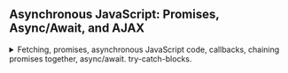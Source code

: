 <!--
//cspell::ignore promisified promisifing mapity neighbour geocode
 -->

## Asynchronous JavaScript: Promises, Async/Await, and AJAX

<details>
<summary>
Fetching, promises, asynchronous JavaScript code, callbacks, chaining promises together, async/await. try-catch-blocks.
</summary>

Asynchronous JavaScript deals with long running tasks that run in the background, most commonly: fetching data from remote servers (ajax calls).

[List of public APIs](https://github.com/public-apis/public-apis)

> **CORS** - Cross Origin Resource Sharing.
> we need Cors if we want to use the api from code.

[Promise](https://developer.mozilla.org/en-US/docs/Web/JavaScript/Reference/Global_Objects/Promise)

- _fetch(url)_ - create a promise.
- _.then(func, func)_ - what to do with the result, implicitly creates another promise.
- _.catch(func)_ - handle rejected promises.
- _.finally(func)_ - will always be called, no matter if successful or not.
- throw(error) - throw an error objects, this will be caught and reject the promise.

Promise static Methods

- _Promise.resolve()_ - a resolved promise object.
- _Promise.reject()_ - a rejected promise object.
- **Promise Combinators** - take an array of promises and return a single promise that runs in parallel.
  - _Promise.all([promise, promise])_ - if one rejects, the entire promise rejects.
  - _Promise.race([promise, promise])_ - is settled as soon as one promise is settled (rejected of fulfilled)
  - _Promise.allSettled([promise, promise])_ - returns all promises when they're settles, even if rejected, no short circuiting. _ES22_.
  - _Promise.any([promise, promise])_ - returns the first successful promise, will reject only if all of them fail. ES21.

### Asynchronous JavaScript: AJAX and APIs

<details>
<summary>
Asynchronous and synchronous code.
</summary>

most of what we wrote so far was synchronous code. executed line by line via the _'execution thread'_ (part of the execution context). each line of code waits for the previous one to complete.

synchronous code

```js
const p = document.querySelector(".p");
p.textContent = "my name is beny";
alert("Text Set!"); //blocking!
console.log("console!");
p.style.color = "red";
```

until we press the 'ok' on the alert, the next line doesn't run. if we had a timer that waits from some time, this would be very annoying. Asynchronous code is designed to go around this.
in this example we set a timeout with a callback function, the line after the setTimeout function runs before the code inside it. we register the callback and move to the next line.

```js
const p = document.querySelector(".p");
setTimeout(function () {
  p.textContent = "my name is beny"; //this is async code
}, 5000);
p.style.color = "red";
```

> Asynchronous code is executed **after a task that runs in the "background" finishes**.

the callback is deferred to the future. Asynchronous programing is coordinating the behavior of a program over time.
just because a method uses a callback function doesn't mean its asynchronous, the Array _.map()_ takes a callback and it sure as hell ain't asynchronous.

in this example, the first line is synchronous code, but the second is actually asynchronous. setting the img 'src' attribute was implemented as an asynchronous method so that it won't block (even if the img takes a long time to load), this is why the event will fire.

```js
const img = document.querySelector(".dog");
img.src = "dog.jpg"; // actually asynchronous code
img.addEventListener("load", function () {
  img.classList.add("fadeIn"); //callback function
});
p.style.width = "300px";
```

event listeners alone aren't necessary asynchronous. an event listener for 'click' isn't performing any background work.

> AJAX: **Asynchronous JavaScript And XML**.
> Allows us to communicate with remote wev servers in an **asynchronous way**. With AJAX calls, we can **request data** from web servers dynamically.

we can get data without having to refresh our page.

the client performs an http request to the server, and the server will send a response. the server contains a 'web API'.

> - API: **Application Programming Interface**.
>   Piece of software that can be used by another piece of software, in order to allow **applications to talk to each other**.
> - There are many types of API's in web Development, like the **DOM API**, **Geolocation API**, and even our classes can have API, and what we currently are interested in are **Online API**.
> - Online API: application running on a server, that receives requests for data, and sends data back as response.
>
> * We can build our own web api (with backend development, like node.js), or use a 3rd-party API.

there is probably an API for anything: weather,flights, currency exchange rates, maps, sending email, getting data about countries... anything we want!

the X in AJAX stands for XML, but today nobody uses xml for requests and responses, we use the JSON format instead.

#### Our First AJAX Call

<details>
<summary>
Using XMLHttpRequest object to perform Ajax calls with event listeners. 
</summary>

A UI component that gets data about countries from an online API.
there are multiple ways to do ajax calls, but we start with the most basic one, it's 'old-school' and not used like this anymore, instead we have promises.

we start by taking the _Rest Countries_ API from the public api list on github. we look for an endpoint URL. we then register a callback on the request.

```js
const request = new XMLHttpRequest();
const url = "https://restcountries.eu/rest/v2/name/";
request.open("GET", url + "portugal");
request.send();
request.addEventListener("load", function () {
  //the 'this' the the request.
  console.log(this.responseText);
  const [data] = JSON.parse(this.responseText);
  console.log(data);
});
```

once we get the data, we can build a html card from it.

```html
<article class="country">
  <img class="country__img" src="" />
  <div class="country__data">
    <h3 class="country__name">COUNTRY</h3>
    <h4 class="country__region">REGION</h4>
    <p class="country__row"><span>👫</span>POP people</p>
    <p class="country__row"><span>🗣️</span>LANG</p>
    <p class="country__row"><span>💰</span>CUR</p>
  </div>
</article>
```

we use a string template as usual. and we refactor away whatever parts we can into different functions. we have two ajax calls at the same time, so the order might change in each time.

if we cared about the order, we would need to chain the request, only send one request after the earlier was completed, which can lead to _'callback hell'_

</details>

#### Welcome to Callback Hell

<details>
<summary>
Callback Hell: making new requests based on responses, and setting many levels of nesting
</summary>

We saw that requests can arrive at different order, let's try and make them happen in sequences.
using the data we got from the countries api, we can request for one country and then find it's neighboring countries.
when the first AJAX call is done, we will take the data from "borders" property, and use it. because it gives us a country code and not a country name, we need a different url endpoint to work with.

in the code endpoint api, the result is a single object, and not an array. ain't that wonderful.

so far, we have only one nested callback, but if we had more it would have horrible, if we wanted to take the neighbor of the neighbor of the neighbor. we would need to nest many callbacks. this is **Callback hell**, and can happen whenever the request is based on the results of a previous response.

here is callback hell with timeouts

```js
setTimeout(() => {
  console.log("1 second passed!");
  setTimeout(() => {
    console.log("2 second passed!");
    setTimeout(() => {
      console.log("3 second passed!");
      setTimeout(() => {
        console.log("4 second passed!");
      }, 1000);
    }, 1000);
  }, 1000);
}, 1000);
```

this is hard to read, hard to understand and will have more bugs. if we want to solve this we need something else.

</details>

</details>

### How the Web Works: Request and Responses

<details>
<summary>
Optional Content: what happens when we access a website.
</summary>

when we access a web server, the client (the browser) sends a requests, and the server (website) sends a response. this is called a
**request-response model** or **client-sever architecture**.

using the url from earlier:

> https://restcountries.eu/rest/v2/alpha/code

we can divide it into parts:
protocol: "http" (or https,or others!)
domain name: "restCountries.eu"
resource: "/rest/v2/alpha/code"

the domain name is just a nice name for us to read, the real address is provided by DNS.
DNS stands for _domain name server_, which is a server that knows how to match a string address from the domain into a real ip address. the io address is a number and a port (port 443 is default for https, 80 for http)

a tcp/ip socket connection is created between the client and the server. the request is an http request, a protocol for communication based around resources.

the request has a

- StartLine
- Header
- Body (for posting data)

the target of the http request is what we called 'resource', if we don't specify the resource, we simply access the root of the website.

the main difference between http and https is that the https protocol is encrypted by some protocol.

once the request is processed, the server sends an http response. the http response is similar to the request, also containing a StartLine, header and a body, but it also has a status code and status message.

the headers are information about the response, and the body contains the json data or the html data or whatever.

in the 1st response, we can the html file. the html file contains all the knowledge of how to get everything we need, like images, JavaScript stuff,css, etc...

TCP/IP breaks the data into small packets and then reassembles them, each packet takes a different route through the internet, the tcp/ip then rebuilds the data.

</details>

### Promises

<details>
<summary>
A promise is a container that will hold the result of an asynchronous operation.
</summary>

ES6 introduces provided a 'promise' object, which is supposed to stop the callback hell issue.

#### The Fetch Api

<details>
<summary>
fetch is a short hand way to create a promise.
</summary>

we now have fetch and promises.

```js
const request = fetch("https://restcountries.eu/rest/v2/name/turkey");
console.log(request);
```

> - **Promise**: an object that is used as a placeholder for the future result of an asynchronous operation.
> - **Promise**: a container for an asynchronously delivered value.
> - **Promise**: a container for a future value.

the promise stores the future value of the ajax request.

> We no longer need to rely on event and callbacks passed into asynchronous functions to handle asynchronous results.
> Instead of nesting callbacks, we can **chain promises** for a sequence of asynchronous operations, therefore **escaping callback hell**.

the promise objects are time sensitive, they have lifecycle and can be in a different state.

- pending
- settled
  - fulfilled
  - rejected

we handle the different states. a promise is only settled once, it cannot revert back.
getting a result is called 'consuming it', the fetch API builds the promise for us.

</details>

#### Consuming Promises

<details>
<summary>
Calling .then() on the promise object to determine how it behaves once is settled/
</summary>

Consuming a promise means using it. we create it with a fetch.
we pass the callback function into the '_.then()_' method. this callback gets the response from the server. we can also pass a callback function to handle bad responses.

the data is in the response body, in a 'readable stream' object. we need to read it, with _.json()_ which is also an asynchronous function that returns a promise, so we need another call to _.then()_, this time the data is available.

```js
fetch("https://restcountries.eu/rest/v2/name/turkey")
  .then(function (response) {
    console.log(response);
    return response.json();
  })
  .then(function (data) {
    console.log(data);
  });

fetch("https://restcountries.eu/rest/v2/name/canada")
  .then((response) => response.json())
  .then((data) => console.log(data));
```

so we need at least 2 calls to Then for each fetch. this makes the code easier to read. promises don't remove callback functions, but they reduce callback hell.

</details>

#### Chaining Promises

<details>
<summary>
rather then nested callbacks, we can use a flat chain of promises,
</summary>

earlier, we had code to get the country and it's neighbors, lets do it with promises. rather then nest, we pull out the promise object into the external chain.

then _.then()_ method always returns a promise,
what we explicitly return is just what we want the promise to resolve into.

```js
fetch("https://restcountries.eu/rest/v2/name/turkey")
  .then((response) => 23)
  .then((r) => console.log(r)); //23
```

a common mistake is to insert the _.then()_ method inside the nested earlier _.then()_, rather than returning the promise object and handling it at the same level of the chain.

</details>

#### Handling Rejected Promises

<details>
<summary>
handling rejected promises - .catch(), finally().
</summary>
so far, we worked under the assumption that our ajax calls resolve successfully, this isn't always true.
the fetch promise can only be rejected when the user loses the internet connection, 
we can simulate this by opening the network tab in the browser and changing the 'throttling' to offline. but for our purposes, we want to first load the page, close the connection and then send the request, we do this by adding a button that sends the request.

**this didn't work for me until i disabled the cache**

we have an uncaught rejection in the promise.
we can handle rejection by adding a 2nd callback function to the _.then()_ function.

```js
fetch("https://restcountries.eu/rest/v2/name/turkey")
  .then(
    (response) => response.json(),
    (err) => alert(err) //error callback
  )
  .then((r) => console.log(r));
```

but this means we need to add an error handler callback inside each _.then()_, we can avoid this by having a _.catch()_ method at the end of the chain, this will handle all error in the chain.

```js
fetch("https://restcountries.eu/rest/v2/name/turkey")
  .then((response) => response.json())
  .then((r) => console.log(r))
  .catch((err) => console.error(err));
```

let's also create a function to render an error

```js
const renderError = function (msg) {
  countriesContainer.insertAdjacentText("beforeend", msg);
  countriesContainer.style.opacity = 1;
};
```

the error is a real JS object. all errors have _.message_ property. we will go into this

one last method of promises is _.finally()_ which takes a callback, and is executed no matter what (success or reject), we wll use it to fade in the container (which we always do)

```js
btn.addEventListener("click", () => {
  fetch("https://restcountries.eu/rest/v2/name/turkey")
    .then((response) => response.json())
    .then((data) => createCard(data[0]))
    .catch((err) => {
      console.log(`got error! console ${err.message}`);
      renderError(err.message);
    })
    .finally(() => (countriesContainer.style.opacity = 1));
});
```

our final case is when the api finishes, but that we didn't get what we want. this is not a reject, a 404 status code is still a fulfilled promise for the fetch.

</details>

#### Throwing Errors Manually

<details>
<summary>
creating errors, throwing them. identifying them.
</summary>

[The Error object](https://developer.mozilla.org/en-US/docs/Web/JavaScript/Reference/Global_Objects/Error) and [Throwing](https://developer.mozilla.org/en-US/docs/Web/JavaScript/Reference/Statements/throw)

this time, we will fix the issue of getting a 404 status code in our promise. we can look at our response object, it has a _.ok_ property which is boolean, and a _.statusCode_, which is a number, we can check this ourself and create a manual error.

this is done by using an Error object. which we need to throw with the _throw_, which rejects the promise, this propagates upwards until the _.catch()_ clause.

```js
const getCountryWithPromiseAndErrorsStatusCode = function (country) {
  fetch(`https://restcountries.eu/rest/v2/name/${country}`)
    .then((response) => {
      console.log(response);
      if (!response.ok) {
        throw new Error(`country not found! ${response.status}`);
      }
      return response.json();
    })
    .then((data) => createCard(data[0]))
    .catch((err) => {
      console.error(`got error! console ${err.message}`);
      renderError(err.message);
    })
    .finally(() => (countriesContainer.style.opacity = 1));
};
```

but we can have an error in each of those callbacks, what do we do? do we copy then error handling into each of the functions?

lets make ourself an utility function,

```js
const getJson = function (url, errorMsg = "Something Went Wrong") {
  return fetch(url).then((response) => {
    if (!response.ok) {
      throw new Error(`${errorMsg} - ${response.status} error!`);
    }
    return response.json();
  });
};
```

but when there is no neighbors, we return, but then we get an error.we can see this in action if we try using australia. we can instead make our own error message for this case.

```js
const getCountryWithPromiseAndErrorsStatusCode2 = function (country) {
  getJson(
    `https://restcountries.eu/rest/v2/name/${country}`,
    "Country not found!"
  )
    .then((data) => {
      createCard(data[0]);
      const neighbor = data[0].borders[0];
      if (!neighbor) throw new Error("no neighbors!");
      return getJson(URLS.code + neighbor);
    })
    .then((data) => createCard(data, "neighbour"))
    .catch((err) => {
      console.error(`got error! ${err.message}`);
      renderError(err.message);
    })
    .finally(() => (countriesContainer.style.opacity = 1));
};
```

</details>

#### Coding Challenge #1

<details>
<summary>
working with API, chaining promises, etc..
</summary>

> In this challenge you will build a function 'whereAmI' which renders a country only based on GPS coordinates. For that, you will use a second API to geocode coordinates. So in this challenge, you’ll use an API on your own for the first time.
> Your tasks:
>
> PART 1
>
> 1. Create a function 'whereAmI' which takes as inputs a latitude value ('lat') and a longitude value ('lng') (these are GPS coordinates, examples are in test data below).
> 2. Do “reverse geocoding” of the provided coordinates. Reverse geocoding means to convert coordinates to a meaningful location, like a city and country name. Use this API to do reverse geocoding: https://geocode.xyz/api. The AJAX call will be done to a URL with this format:https://geocode.xyz/52.508,13.381?geoit=json. Use the fetch API and promises to get the data. Do not use the 'getJSON' function we created, that is cheating.
> 3. Once you have the data, take a look at it in the console to see all the attributes that you received about the provided location. Then, using this data, log a message like this to the console: “You are in Berlin, Germany”.
> 4. Chain a .catch method to the end of the promise chain and log errors to the console.
> 5. This API allows you to make only 3 requests per second. If you reload fast, you will get this error with code 403. This is an error with the request. Remember, fetch() does not reject the promise in this case. So create an error to reject the promise yourself, with a meaningful error message
>
> PART 2
>
> 6. Now it's time to use the received data to render a country. So take the relevant attribute from the geocoding API result, and plug it into the countries API that we have been using.
> 7. Render the country and catch any errors, just like we have done in the last lecture (you can even copy this code, no need to type the same code).

> Test data:
>
> - Coordinates 1: 52.508, 13.381 (Latitude, Longitude)
> - Coordinates 2: 19.037, 72.873
> - Coordinates 3: -33.933, 18.474

</details>

</details>

### Behind the Scenes: The Event Loop

<details>
<summary>
Better understanding of the event loop. the callback queue and the micro tasks queue.
</summary>

let's review the JavaScript runtime again
an JavaScript engine with heap and call stack, web Apis, event Loop with callback queue.

JavaScript only has one thread of execution, there is no multi-threading.

once the call stack is empty (except for the _global execution context_), the event loop takes elements from the callback queue and pushes them onto the call stack.

> Concurrency Model: how JavaScript handles multiple tasks happening at the same time.

so how does asynchronous code executes in a non blocking way with only one thread of execution?

```js
const el =document.querySelector('img');
el.src ='dog.jpg';
el.addEventListener('load',()=> el.classList.add('fadeIn'));

fetch('https://someurl.com/api')
.then(res=> console.log(res);)
```

the webAPI have their own runtime environment, it's not in the JavaScript call stack, registering an event lister is actually something that we do to the webAPI environment.
when the image finishes loading,the event is emitted, and the webAPI pushes the callback function to the callback queue. for timers, there can be a delay, depending on how much work there is to do between the time the the event was emitted and the callback function pushed onto the callback queue, and when it was finally picked up by the event loop to be run in the call stack. Dom events aren't necessarily asynchronous, but they still use the callback queue.

each time the call stack is empty (except for the global execution context), the event loop 'ticks' and pushes a callback from the callback queue onto the stack.

JavaScript doesn't have any concept of time, all asynchronous behavior comes from the webAPIs together with the event loop.

promises work in a slightly different way, they don't go into the callback queue, they have a special queue just for themselves, it's called 'micro-tasks queue' which has **priority** over the callback queue. the micro task queue can keep pushing onto itself, and therefore starve the callback queue. this is bad.

there are also microTasks from objects other than promises, but that's for another time.

#### The Event Loop in Practice

<details>
<summary>
Showing the order of execution.
</summary>

let's see this in our code. first, we can see that the micro-tasks queue has priority over the callback queue. and of course, the global context has to finish it's first one before the event loop 'tick'

we use the _Promise.Resolve()_ to demonstrate this:

```js
console.log("test event loop start");
setTimeout(() => console.log("0 sec timer"), 0); //call after zero seconds, push into the callback queue
Promise.resolve("resolved promise!").then((d) => console.log(d)); //pushed into the micro-task queue.
console.log("test end");
```

> - test start
> - test end
> - _event loop tick_
> - resolved promise
> - _event loop tick_
> - 0 sec timer
> - _event loop tick_

now lets show that a timer waits for the promise to finish. even if we say zero seconds, it is delayed until the promise ends.

```js
setTimeout(() => console.log("0 sec timer2"), 0);

Promise.resolve("resolved 2").then((res) => {
  for (let i = 0; i < 10 ** 7; ++i) {
    //waste time
  }
  console.log(res);
});
```

</details>

</details>

### Building A Simple Promise

<details>
<summary>
Using promises instead of callbacks.
</summary>

let's build our own promise, based on the lottery ticket example.
the Promise constructor takes a function, called an executor function, this function has resolve and reject as arguments. what we pass to the 'resolve' function is the argument that will be passed to the _.then()_ callback function, and the 'reject' will be passed to the _.catch()_ clause, or the 2nd callback function of the _.then()_.

```js
const lotteryPromise = new Promise(function (resolve, reject) {
  if (Math.random() > 0.5) {
    resolve("The promise was resolved! you won!");
  } else {
    reject("The promise was rejected! you lost!");
  }
});
lotteryPromise.then((x) => console.log(x)).catch((err) => console.error(err));
```

if we want to make this asynchronous, we need to add a timeout,

```js
function ourOwnPromise() {
  const lotteryPromise = new Promise(function (resolve, reject) {
    setTimeout(() => {
      if (Math.random() > 0.5) {
        resolve("The promise was resolved! you won!");
      } else {
        reject("The promise was rejected! you lost!");
      }
    }, 1500);
  });
  lotteryPromise.then((x) => console.log(x)).catch((err) => console.error(err));
}
```

in real life, we usually just consume promises, at most we can wrap callback function into promise objects, something called 'promisifing'.

```js
const wait = function (seconds) {
  return new Promise(function (resolve) {
    setTimeout(resolve, seconds * 1000);
  });
};

wait(5)
  .then(() => {
    console.log("I waited 5 seconds");
    return wait(2);
  })
  .then(() => console.log("I waited for 2 seconds"));
```

so instead of the earlier nested set timeout form before, we can use our promisified chain.

```js
setTimeout(() => {
  console.log("1 second passed!");
  setTimeout(() => {
    console.log("2 second passed!");
    setTimeout(() => {
      console.log("3 second passed!");
      setTimeout(() => {
        console.log("4 second passed!");
      }, 1000);
    }, 1000);
  }, 1000);
}, 1000);
```

is changed into this, which looks slightly better?

```js
wait(1)
  .then(() => {
    console.log("1 second passed");
    return wait(1);
  })
  .then(() => {
    console.log("2 second passed");
    return wait(1);
  })
  .then(() => {
    console.log("3 second passed");
    return wait(1);
  })
  .then(() => {
    console.log("4 second passed");
    return wait(1);
  });
```

if we want fulfilled or a rejected promise, we can static methods

```js
Promise.resolve("abc");
Promise.reject("dsa");
```

#### Promisifing the Geo-location API

<details>
<summary>
changing our previous work to something else.
</summary>

let's promisify our geo-location api from the mapity project..
we used callbacks

```js
navigator.geolocation.getCurrentPosition(
  (position) => console.log(position),
  (err) => console.error(err)
);
```

now we move to promises.

```js
const promisifiedGeoLocation = function () {
  return new Promise((resolve, reject) => {
    navigator.geolocation.getCurrentPosition(resolve, reject);
  });
};
promisifiedGeoLocation().then((res) => console.log(res));
```

and lets advance our 'whereAmI' method from the challenge. the result of calling 'fetch()' is a promise.

object destructuring. renaming latitude to lat,

```js
const { latitude: lat, longitude: lng } = res.coords;
```

</details>

#### Coding Challenge #2

<details>
<summary>
Chaining more and more promises together.
</summary>

> For this challenge you will actually have to watch the video! Then, build the image loading functionality that I just showed you on the screen.
> Your tasks:
>
> Tasks are not super-descriptive this time, so that you can figure out some stuff by yourself. Pretend you're working on your own.
>
> PART 1
>
> 1. Create a function 'createImage' which receives 'imgPath' as an input. This function returns a promise which creates a new image (use document.createElement('img')) and sets the .src attribute to the provided image path.
> 2. When the image is done loading, append it to the DOM element with the 'images' class, and resolve the promise. The fulfilled value should be the image element itself. In case there is an error loading the image (listen for the'error' event), reject the promise.
> 3. If this part is too tricky for you, just watch the first part of the solution.
>
> PART 2
>
> 4. Consume the promise using .then and also add an error handler
> 5. After the image has loaded, pause execution for 2 seconds using the 'wait' function we created earlier.
> 6. After the 2 seconds have passed, hide the current image (set display CSS property to 'none'), and load a second image (Hint: Use the image element returned by the 'createImage' promise to hide the current image. You will need a global variable for that).
> 7. After the second image has loaded, pause execution for 2 seconds again.
> 8. After the 2 seconds have passed, hide the current image.
>
> Test data: Images in the img folder.
> Test the error handler by passing a wrong image path. Set the network speed to “Fast 3G” in the dev tools Network tab, otherwise images load too fast.

</details>

</details>

### Async Await

<details>
<summary>
a synthetic sugar over promises that makes our code cleaner and easier to read. we mark our functions as async to make them run in background.
</summary>

there is a different way to consume promises, this is called _async await_. we add the 'async' modifier to the function. it runs in the background and returns a promise. an _async_ function contains the _await_ keyword. this will stop the code execution until the promise is completed. because we are in an _async_ function, we don't block the main execution context, our code looks like regular code, but behaves asynchronously.

this is still promises and 'then', but we have cleaner syntax.

```js
const whereAmIAsync = async function (country) {
  const res = await fetch(`https://restcountries.eu/rest/v2/name/${country}`);
  console.log(res);
};
console.log("before async call");
whereAmIAsync("india");
console.log("after async call"); //will be displayed before the async function.
```

and now we can recreate the function itself, calling _await_ as many times as we want. without callback functions or chaining.

```js
const whereAmIAsync = async function (country) {
  const res = await fetch(`https://restcountries.eu/rest/v2/name/${country}`);
  const data = await res.json();
  createCard(data[0]);
};

const whereAmIAsyncNeighbors = async function (country) {
  const res = await fetch(URLS.name + country);
  const data = await res.json();
  createCard(data[0]);
  const neighbor = data[0].borders[0];
  if (neighbor) {
    const res2 = await fetch(URLS.code + neighbor);
    const data2 = await res2.json();
    createCard(data2, "neighbor");
  }
};

const whereAmIAsyncPosition = async function () {
  const pos = await getMyPosition();
  const { latitude: lat, longitude: lng } = pos.coords;
  const positionResponse = await fetch(URLS.bigData(lat, lng));
  const positionData = await positionResponse.json();
  await whereAmIAsyncNeighbors(positionData.countryName);
};
```

it's easy to forget the _.json()_ part. we should probably simplify the getJson utility function.

```js
const getAsyncJson = async function (url) {
  const response = await fetch(url);
  const data = await response.json();
  return data;
};
```

#### Try Catch Blocks

<details>
<summary>
Try-Catch-Finally blocks to handle errors.
</summary>

when we changed our chain of promises to async/await functions, we dropped the error handling behavior, let's bring it back.

we can't attach the '.catch()' block anymore, but we can use 'try-catch' blocks. this isn't unique for asynchronous JavaScript, and can be used anywhere in the language. we wrap our code with a try-catch-finally block, and handle any errors inside it.

```js
try {
  let y = 1;
  const x = 2;

  x = 9;
} catch (e) {
  // catching the error
  console.error(e);
} finally {
  console.log("finally block");
}
const z = 10;
z = 5; //uncaught type error!
```

with our real code, we can use it to catch errors from asynchronous functions. but because promises are only rejected when the connection is offline, we need to create the errors ourselves. again, by using _throw_ with an error object.

```js
const whereAmIAsyncTryCatch = async function (country) {
  try {
    const data = await getAsyncJson(URLS.name + country);
    if (!data.ok) throw new Error(`status code is ${data.status}`);
    createCard(data[0]);
  } catch (err) {
    console.error("error is", err.message);
  } finally {
    console.log("function finished!");
  }
};
```

errors that were 'thrown' propagate up the chain until they meet a catch block. if we aren't using the error, we can drop the parentheses

```js
try {
} catch {
  //do something without the error
} finally {
}
```

</details>

#### Returning Values From Async Functions

<details>
<summary>
if we have a async function we wish to use the return value, we go back to .then() or callback functions. we can also re-throw errors.
</summary>

but what if we want to return a value from an async function?
we get a promise, not a value. in the console we see
"Promise{\<pending>}" and not the data.
we can use the _.then()_ syntax instead,

```js
const asyncValue = async function (x) {
  return x * 2;
};
const foo = async function (x) {
  const v = await asyncValue(x);
  return `v is ${v}`;
};

console.log(foo(99));
foo(115).then((x) => console.log(x));
```

but it's not perfect, the promise is still fulfilled, we need to rethrow the error.
when we have a nested block with promises, we can throw the same error again.

```js
try {
  throw new Error("some error");
} catch (e) {
  console.error(e); //log error
  throw e; //pass it upwards
}
```

there is a problem that we mix styles, we can't use 'await' outside an 'async' function, so we need to use _.then()_. however, we can create IIFE that are async.

1. adding the async keyword.
2. not forgetting to wrap the function definition in parentheses to make it an expression.

```js
(async function () {
  //body
})(); //invoke
```

this happens a lot in the real time, async function calling other async functions and returning data from them

</details>
</details>

### Promise Combinators

<details>
<summary>
Promise Combinators, launching several promises at once.
</summary>

Running Promises in Parallel

let's create a function that takes three countries, and gets the capital cities into an array.
this basic structure works, but is inefficient. we call them sequently, despite them having no dependencies on one another. why do we need to wait for each call to finish before doing the next one?

we can see this in the network tab.

```js
const get3CountriesSeq = async function (c1, c2, c3) {
  try {
    const [c1Data] = await getAsyncJson(URLS.name + c1);
    const [c2Data] = await getAsyncJson(URLS.name + c2);
    const [c3Data] = await getAsyncJson(URLS.name + c3);
    console.log([c1Data.capital, c2Data.capital, c3Data.capital]);
  } catch (err) {
    console.error(err);
  }
};

get3CountriesSeq("germany", "france", "ireland");
```

it would be better to run all tasks in parallel, this can be done with _Promise.all()_ static method, which takes an array of promises and return a combined promise.

```js
const get3CountriesPar = async function (c1, c2, c3) {
  try {
    const data = await Promise.all([
      getAsyncJson(URLS.name + c1),
      getAsyncJson(URLS.name + c2),
      getAsyncJson(URLS.name + c3),
    ]);
    console.log(data.map((d) => d[0].capital));
  } catch (err) {
    console.error(err);
  }
};

get3CountriesPar("germany", "france", "ireland"); // ok
get3CountriesPar("germany", "franceAndDance", "ireland"); // one rejects, so error
```

if one promise rejects, the combined promise rejects as well.

#### Promise Combinators: race,allSettled, Any

<details>
<summary>
Additional Promise Combinators: race,allSettled,any.
</summary>

additional combinators, also take an array of promises and return a single promise.

_Promise.race()_ is settled as soon as the first promise is settled. doesn't matter if successfully or not.

```js
const get3CountriesParRace = async function (c1, c2, c3) {
  try {
    const p = await Promise.race([
      //Promise.reject('always reject'), rejected
      getAsyncJson(URLS.name + c1),
      getAsyncJson(URLS.name + c2),
      getAsyncJson(URLS.name + c3),
    ]);
    console.log(...p); // can be one or more.
  } catch (e) {
    console.error("race rejects!", e);
  }
};
get3CountriesParRace("germany", "france", "ireland"); // ok
get3CountriesParRace("germanyDaddy", "france", "ireland"); // might be good, might not
```

_Promise.allSettled()_ will return the settled promises, will never short circuit. like the _Promise.all()_ but without rejecting.

```js
const parAllSettled = async function () {
  try {
    const p = await Promise.allSettled([
      Promise.resolve("success"),
      Promise.reject("always reject"),
      Promise.resolve("another success"),
    ]);
    console.log(p);
  } catch (e) {
    console.error("all settled rejects!", e);
  }
};
parAllSettled();
```

_Promise.any()_ - will return the first successfully settled promise. it will reject only if all promises reject. like _Promise.race()_, but will take the successful promises.

```js
const parAnySuccess = async function () {
  try {
    const p = await Promise.any([
      Promise.resolve("success"),
      Promise.reject("always reject"),
      Promise.resolve("another success"),
    ]);
    console.log(p);
  } catch (e) {
    console.error("any rejects!", e);
  }
};
const parAnyFails = async function () {
  try {
    const p = await Promise.any([Promise.reject("always reject")]);
    console.log(p);
  } catch (e) {
    console.error("any rejects!", e);
  }
};
parAnySuccess();
parAnyFails();
```

</details>

#### Coding Challenge #3

<details>
<summary>
Code challenge, using combinators, promises, etc... mapping with async await. returning values from async.
</summary>

> Your tasks:
> PART 1
>
> 1. Write an async function 'loadNPause' that recreates Challenge #2, this time using async/await (only the part where the promise is consumed, reuse the 'createImage' function from before).
> 2. Compare the two versions, think about the big differences, and see which one you like more?
> 3. Don't forget to test the error handler, and to set the network speed to “Fast 3G” in the dev tools Network tab
>
> PART 2
>
> 1. Create an async function 'loadAll' that receives an array of image paths 'imgArr'.
> 2. Use .map to loop over the array, to load all the images with the 'createImage' function (call the resulting array 'imgs').
> 3. Check out the 'imgs' array in the console! Is it like you expected?
> 4. Use a promise combinator function to actually get the images from the array.
> 5. Add the 'parallel' class to all the images (it has some CSS styles).
>
> Test data Part 2:
> ['img/img-1.jpg', 'img/img-2.jpg', 'img/img-3.jpg'].
>
> To test, turn off the 'loadNPause' function.

</details>
</details>
</details>
